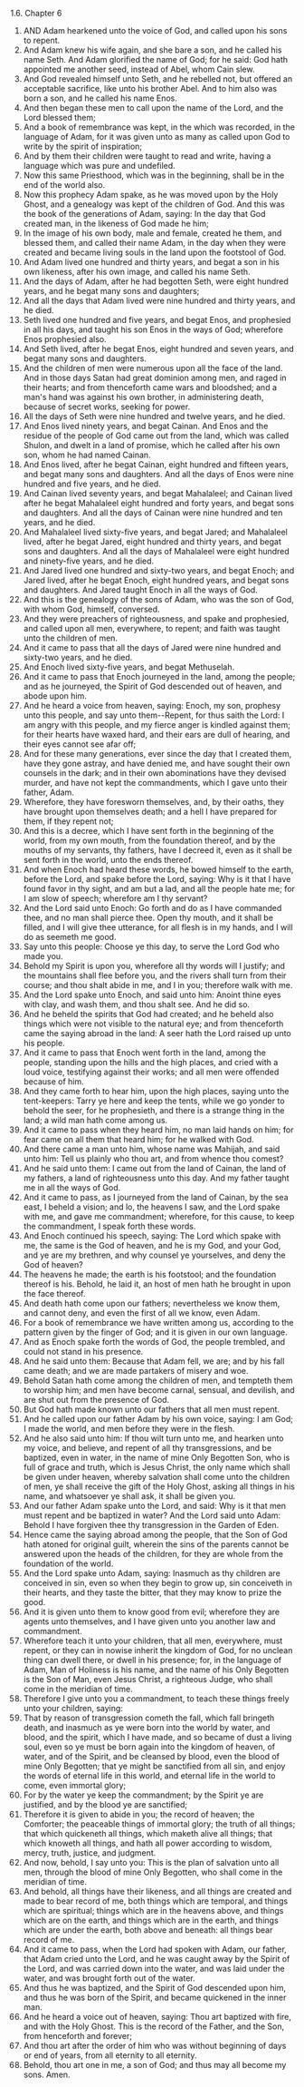 1.6. Chapter 6
1. AND Adam hearkened unto the voice of God, and called upon his sons to repent.
2. And Adam knew his wife again, and she bare a son, and he called his name Seth. And Adam glorified the name of God; for he said: God hath appointed me another seed, instead of Abel, whom Cain slew.
3. And God revealed himself unto Seth, and he rebelled not, but offered an acceptable sacrifice, like unto his brother Abel. And to him also was born a son, and he called his name Enos.
4. And then began these men to call upon the name of the Lord, and the Lord blessed them;
5. And a book of remembrance was kept, in the which was recorded, in the language of Adam, for it was given unto as many as called upon God to write by the spirit of inspiration;
6. And by them their children were taught to read and write, having a language which was pure and undefiled.
7. Now this same Priesthood, which was in the beginning, shall be in the end of the world also.
8. Now this prophecy Adam spake, as he was moved upon by the Holy Ghost, and a genealogy was kept of the children of God. And this was the book of the generations of Adam, saying: In the day that God created man, in the likeness of God made he him;
9. In the image of his own body, male and female, created he them, and blessed them, and called their name Adam, in the day when they were created and became living souls in the land upon the footstool of God.
10. And Adam lived one hundred and thirty years, and begat a son in his own likeness, after his own image, and called his name Seth.
11. And the days of Adam, after he had begotten Seth, were eight hundred years, and he begat many sons and daughters;
12. And all the days that Adam lived were nine hundred and thirty years, and he died.
13. Seth lived one hundred and five years, and begat Enos, and prophesied in all his days, and taught his son Enos in the ways of God; wherefore Enos prophesied also.
14. And Seth lived, after he begat Enos, eight hundred and seven years, and begat many sons and daughters.
15. And the children of men were numerous upon all the face of the land. And in those days Satan had great dominion among men, and raged in their hearts; and from thenceforth came wars and bloodshed; and a man's hand was against his own brother, in administering death, because of secret works, seeking for power.
16. All the days of Seth were nine hundred and twelve years, and he died.
17. And Enos lived ninety years, and begat Cainan. And Enos and the residue of the people of God came out from the land, which was called Shulon, and dwelt in a land of promise, which he called after his own son, whom he had named Cainan.
18. And Enos lived, after he begat Cainan, eight hundred and fifteen years, and begat many sons and daughters. And all the days of Enos were nine hundred and five years, and he died.
19. And Cainan lived seventy years, and begat Mahalaleel; and Cainan lived after he begat Mahalaleel eight hundred and forty years, and begat sons and daughters. And all the days of Cainan were nine hundred and ten years, and he died.
20. And Mahalaleel lived sixty-five years, and begat Jared; and Mahalaleel lived, after he begat Jared, eight hundred and thirty years, and begat sons and daughters. And all the days of Mahalaleel were eight hundred and ninety-five years, and he died.
21. And Jared lived one hundred and sixty-two years, and begat Enoch; and Jared lived, after he begat Enoch, eight hundred years, and begat sons and daughters. And Jared taught Enoch in all the ways of God.
22. And this is the genealogy of the sons of Adam, who was the son of God, with whom God, himself, conversed.
23. And they were preachers of righteousness, and spake and prophesied, and called upon all men, everywhere, to repent; and faith was taught unto the children of men.
24. And it came to pass that all the days of Jared were nine hundred and sixty-two years, and he died.
25. And Enoch lived sixty-five years, and begat Methuselah.
26. And it came to pass that Enoch journeyed in the land, among the people; and as he journeyed, the Spirit of God descended out of heaven, and abode upon him.
27. And he heard a voice from heaven, saying: Enoch, my son, prophesy unto this people, and say unto them--Repent, for thus saith the Lord: I am angry with this people, and my fierce anger is kindled against them; for their hearts have waxed hard, and their ears are dull of hearing, and their eyes cannot see afar off;
28. And for these many generations, ever since the day that I created them, have they gone astray, and have denied me, and have sought their own counsels in the dark; and in their own abominations have they devised murder, and have not kept the commandments, which I gave unto their father, Adam.
29. Wherefore, they have foresworn themselves, and, by their oaths, they have brought upon themselves death; and a hell I have prepared for them, if they repent not;
30. And this is a decree, which I have sent forth in the beginning of the world, from my own mouth, from the foundation thereof, and by the mouths of my servants, thy fathers, have I decreed it, even as it shall be sent forth in the world, unto the ends thereof.
31. And when Enoch had heard these words, he bowed himself to the earth, before the Lord, and spake before the Lord, saying: Why is it that I have found favor in thy sight, and am but a lad, and all the people hate me; for I am slow of speech; wherefore am I thy servant?
32. And the Lord said unto Enoch: Go forth and do as I have commanded thee, and no man shall pierce thee. Open thy mouth, and it shall be filled, and I will give thee utterance, for all flesh is in my hands, and I will do as seemeth me good.
33. Say unto this people: Choose ye this day, to serve the Lord God who made you.
34. Behold my Spirit is upon you, wherefore all thy words will I justify; and the mountains shall flee before you, and the rivers shall turn from their course; and thou shalt abide in me, and I in you; therefore walk with me.
35. And the Lord spake unto Enoch, and said unto him: Anoint thine eyes with clay, and wash them, and thou shalt see. And he did so.
36. And he beheld the spirits that God had created; and he beheld also things which were not visible to the natural eye; and from thenceforth came the saying abroad in the land: A seer hath the Lord raised up unto his people.
37. And it came to pass that Enoch went forth in the land, among the people, standing upon the hills and the high places, and cried with a loud voice, testifying against their works; and all men were offended because of him.
38. And they came forth to hear him, upon the high places, saying unto the tent-keepers: Tarry ye here and keep the tents, while we go yonder to behold the seer, for he prophesieth, and there is a strange thing in the land; a wild man hath come among us.
39. And it came to pass when they heard him, no man laid hands on him; for fear came on all them that heard him; for he walked with God.
40. And there came a man unto him, whose name was Mahijah, and said unto him: Tell us plainly who thou art, and from whence thou comest?
41. And he said unto them: I came out from the land of Cainan, the land of my fathers, a land of righteousness unto this day. And my father taught me in all the ways of God.
42. And it came to pass, as I journeyed from the land of Cainan, by the sea east, I beheld a vision; and lo, the heavens I saw, and the Lord spake with me, and gave me commandment; wherefore, for this cause, to keep the commandment, I speak forth these words.
43. And Enoch continued his speech, saying: The Lord which spake with me, the same is the God of heaven, and he is my God, and your God, and ye are my brethren, and why counsel ye yourselves, and deny the God of heaven?
44. The heavens he made; the earth is his footstool; and the foundation thereof is his. Behold, he laid it, an host of men hath he brought in upon the face thereof.
45. And death hath come upon our fathers; nevertheless we know them, and cannot deny, and even the first of all we know, even Adam.
46. For a book of remembrance we have written among us, according to the pattern given by the finger of God; and it is given in our own language.
47. And as Enoch spake forth the words of God, the people trembled, and could not stand in his presence.
48. And he said unto them: Because that Adam fell, we are; and by his fall came death; and we are made partakers of misery and woe.
49. Behold Satan hath come among the children of men, and tempteth them to worship him; and men have become carnal, sensual, and devilish, and are shut out from the presence of God.
50. But God hath made known unto our fathers that all men must repent.
51. And he called upon our father Adam by his own voice, saying: I am God; I made the world, and men before they were in the flesh.
52. And he also said unto him: If thou wilt turn unto me, and hearken unto my voice, and believe, and repent of all thy transgressions, and be baptized, even in water, in the name of mine Only Begotten Son, who is full of grace and truth, which is Jesus Christ, the only name which shall be given under heaven, whereby salvation shall come unto the children of men, ye shall receive the gift of the Holy Ghost, asking all things in his name, and whatsoever ye shall ask, it shall be given you.
53. And our father Adam spake unto the Lord, and said: Why is it that men must repent and be baptized in water? And the Lord said unto Adam: Behold I have forgiven thee thy transgression in the Garden of Eden.
54. Hence came the saying abroad among the people, that the Son of God hath atoned for original guilt, wherein the sins of the parents cannot be answered upon the heads of the children, for they are whole from the foundation of the world.
55. And the Lord spake unto Adam, saying: Inasmuch as thy children are conceived in sin, even so when they begin to grow up, sin conceiveth in their hearts, and they taste the bitter, that they may know to prize the good.
56. And it is given unto them to know good from evil; wherefore they are agents unto themselves, and I have given unto you another law and commandment.
57. Wherefore teach it unto your children, that all men, everywhere, must repent, or they can in nowise inherit the kingdom of God, for no unclean thing can dwell there, or dwell in his presence; for, in the language of Adam, Man of Holiness is his name, and the name of his Only Begotten is the Son of Man, even Jesus Christ, a righteous Judge, who shall come in the meridian of time.
58. Therefore I give unto you a commandment, to teach these things freely unto your children, saying:
59. That by reason of transgression cometh the fall, which fall bringeth death, and inasmuch as ye were born into the world by water, and blood, and the spirit, which I have made, and so became of dust a living soul, even so ye must be born again into the kingdom of heaven, of water, and of the Spirit, and be cleansed by blood, even the blood of mine Only Begotten; that ye might be sanctified from all sin, and enjoy the words of eternal life in this world, and eternal life in the world to come, even immortal glory;
60. For by the water ye keep the commandment; by the Spirit ye are justified, and by the blood ye are sanctified;
61. Therefore it is given to abide in you; the record of heaven; the Comforter; the peaceable things of immortal glory; the truth of all things; that which quickeneth all things, which maketh alive all things; that which knoweth all things, and hath all power according to wisdom, mercy, truth, justice, and judgment.
62. And now, behold, I say unto you: This is the plan of salvation unto all men, through the blood of mine Only Begotten, who shall come in the meridian of time.
63. And behold, all things have their likeness, and all things are created and made to bear record of me, both things which are temporal, and things which are spiritual; things which are in the heavens above, and things which are on the earth, and things which are in the earth, and things which are under the earth, both above and beneath: all things bear record of me.
64. And it came to pass, when the Lord had spoken with Adam, our father, that Adam cried unto the Lord, and he was caught away by the Spirit of the Lord, and was carried down into the water, and was laid under the water, and was brought forth out of the water.
65. And thus he was baptized, and the Spirit of God descended upon him, and thus he was born of the Spirit, and became quickened in the inner man.
66. And he heard a voice out of heaven, saying: Thou art baptized with fire, and with the Holy Ghost. This is the record of the Father, and the Son, from henceforth and forever;
67. And thou art after the order of him who was without beginning of days or end of years, from all eternity to all eternity.
68. Behold, thou art one in me, a son of God; and thus may all become my sons. Amen.

